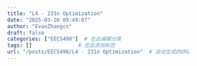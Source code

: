 ```yaml
---
title: "L4 - 231n Optimization"
date: "2025-03-20 09:49:07"
author: "EvanZhangcn"
draft: false
categories: ["EECS498"]  # 在此编辑分类
tags: []               # 在此添加标签
url: "/posts/EECS498/L4 - 231n Optimization"  # 自动生成的URL
---
```

